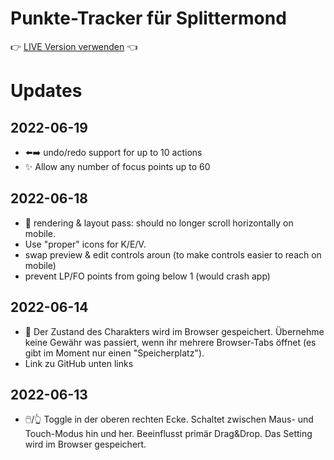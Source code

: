 # Punkte-Tracker für Splittermond

👉 [LIVE Version verwenden](https://splitracker.klauser.link/) 👈

# Updates

## 2022-06-19
* ⬅️➡️ undo/redo support for up to 10 actions
* ✨ Allow any number of focus points up to 60 

## 2022-06-18

* 💄 rendering & layout pass: should no longer scroll horizontally on mobile. 
* Use "proper" icons for K/E/V.
* swap preview & edit controls aroun (to make controls easier to reach on mobile)
* prevent LP/FO points from going below 1 (would crash app)

## 2022-06-14

* 🧠 Der Zustand des Charakters wird im Browser gespeichert. Übernehme keine Gewähr was passiert, wenn ihr mehrere
  Browser-Tabs öffnet (es gibt im Moment nur einen "Speicherplatz").
* Link zu GitHub unten links

## 2022-06-13

* 🖱️/👆 Toggle in der oberen rechten Ecke. Schaltet zwischen Maus- und Touch-Modus hin und her. Beeinflusst primär
  Drag&Drop. Das Setting wird im Browser gespeichert.
